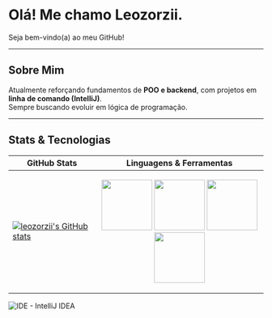 # Olá! Me chamo Leozorzii.
Seja bem-vindo(a) ao meu GitHub!

---

## Sobre Mim
Atualmente reforçando fundamentos de **POO e backend**, com projetos em **linha de comando (IntelliJ)**.  
Sempre buscando evoluir em lógica de programação.

---

##  Stats & Tecnologias

| GitHub Stats | Linguagens & Ferramentas |
|--------------|---------------------------|
| [![leozorzii's GitHub stats](https://github-readme-stats.vercel.app/api?username=leozorzii&show_icons=true&theme=tokyonight)](https://github.com/leozorzii/github-readme-stats) | <p align="center"> <img src="https://cdn.jsdelivr.net/gh/devicons/devicon/icons/java/java-original.svg" width="100"/> <img src="https://cdn.jsdelivr.net/gh/devicons/devicon/icons/cplusplus/cplusplus-original.svg" width="100"/> <img src="https://cdn.jsdelivr.net/gh/devicons/devicon/icons/c/c-original.svg" width="100"/><img src="https://cdn.jsdelivr.net/gh/devicons/devicon/icons/vscode/vscode-original.svg" width="100"/>
![IDE - IntelliJ IDEA](https://img.shields.io/badge/IDE-IntelliJ%20IDEA-000000?logo=intellijidea&logoColor=white)

